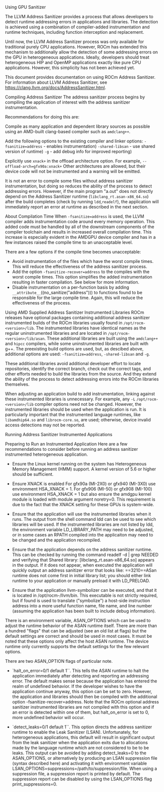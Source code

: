 Using GPU Sanitizer

The LLVM Address Sanitizer provides a process that allows developers to detect runtime addressing errors in applications and libraries. The detection is achieved using a combination of compiler-added instrumentation and runtime techniques, including function interception and replacement.

Until now, the LLVM Address Sanitizer process was only available for traditional purely CPU applications. However, ROCm has extended this mechanism to additionally allow the detection of some addressing errors on the GPU in heterogeneous applications. Ideally, developers should treat heterogeneous HIP and OpenMP applications exactly like pure CPU applications. However, this simplicity has not been achieved yet.

This document provides documentation on using ROCm Address Sanitizer.
For information about LLVM Address Sanitizer, see https://clang.llvm.org/docs/AddressSanitizer.html.

Compiling Address Sanitizer
The address sanitizer process begins by compiling the application of interest with the address sanitizer instrumentation.

Recommendations for doing this are:

Compile as many application and dependent library sources as possible using an AMD-built clang-based compiler such as `amdclang++`.

Add the following options to the existing compiler and linker options:
`-fsanitize=address` - enables instrumentation)
`-shared-libsan` - use shared version of runtime)
`-g` - add debug info for improved reporting)

Explicitly use `xnack+` in the offload architecture option. For example, `--offload-arch=gfx90a:xnack+`
Other architectures are allowed, but their device code will not be instrumented and a warning will be emitted.

It is not an error to compile some files without address sanitizer instrumentation, but doing so reduces the ability of the process to detect addressing errors. However, if the main program "a.out" does not directly depend on the Address Sanitizer runtime (`libclang_rt.asan-x86_64.so`) after the build completes (check by running `ldd`,`readelf`), the application will immediately report an error at runtime as described in the next section.

About Compilation Time
When `-fsanitize=address` is used, the LLVM compiler adds instrumentation code around every memory operation. This added code must be handled by all of the downstream components of the compiler toolchain and results in increased overall compilation time. This increase is especially evident in the AMDGPU device compiler and has in a few instances raised the compile time to an unacceptable level.

There are a few options if the compile time becomes unacceptable:

- Avoid instrumentation of the files which have the worst compile times. This will reduce the effectiveness of the address sanitizer process.
- Add the option `-fsanitize-recover=address` to the compiles with the worst compile times. This option simplifies the added instrumentation resulting in faster compilation. See below for more information.
- Disable instrumentation on a per-function basis by adding `__attribute__`((no_sanitize("address"))) to functions found to be responsible for the large compile time. Again, this will reduce the effectiveness of the process.

Using AMD Supplied Address Sanitizer Instrumented Libraries
ROCm releases have optional packages containing additional address sanitizer instrumented builds of the ROCm libraries usually found in `/opt/rocm-<version>/lib`. The instrumented libraries have identical names as the regular uninstrumented libraries and are located in `/opt/rocm-<version>/lib/asan`.
These additional libraries are built using the `amdclang++` and `hipcc` compilers, while some uninstrumented libraries are built with g++. The preexisting build options are used, but, as descibed above, additional options are used: `-fsanitize=address`, `-shared-libsan` and `-g`.

These additional libraries avoid additional developer effort to locate repositories, identify the correct branch, check out the correct tags, and other efforts needed to build the libraries from the source. And they extend the ability of the process to detect addressing errors into the ROCm libraries themselves.

When adjusting an application build to add instrumentation, linking against these instrumented libraries is unnecessary. For example, any `-L` `/opt/rocm-<version>/lib` compiler options need not be changed. However, the instrumented libraries should be used when the application is run. It is particularly important that the instrumented language runtimes, like `libamdhip64.so` and `librocm-core.so`, are used; otherwise, device invalid access detections may not be reported.

Running Address Sanitizer Instrumented Applications

Preparing to Run an Instrumented Application
Here are a few recommendations to consider before running an address sanitizer instrumented heterogeneous application.

- Ensure the Linux kernel running on the system has Heterogeneous Memory Management (HMM) support. A kernel version of 5.6 or higher should be sufficient.

- Ensure XNACK is enabled
For gfx90a (MI-2X0) or gfx940 (MI-3X0) use environment HSA_XNACK = 1.
For gfx906 (MI-50) or gfx908 (MI-100) use environment HSA_XNACK = 1 but also ensure the amdgpu kernel module is loaded with module argument noretry=0.
This requirement is due to the fact that the XNACK setting for these GPUs is system-wide.

- Ensure that the application will use the instrumented libraries when it runs. The output from the shell command ldd <application name> can be used to see which libraries will be used.
If the instrumented libraries are not listed by ldd, the environment variable LD_LIBRARY_PATH may need to be adjusted, or in some cases an RPATH compiled into the applicaiton may need to be changed and the application recompiled.

- Ensure that the application depends on the address sanitizer runtime. This can be checked by running the command readelf -d <application name> | grep NEEDED and verifying that Shared library: [libclang_rt.asan-x86_64.so] appears in the output.
If it does not appear, when executed the application will quickly output an address sanitizer error that looks like:
==3210==ASan runtime does not come first in initial library list; you should either link runtime to your application or manually preload it with LD_PRELOAD.

- Ensure that the application llvm-symbolizer can be executed, and that it is located in /opt/rocm-<version>/llvm/bin. This executable is not strictly required, but if found is used to translate ("symbolize") a host-side instruction address into a more useful function name, file name, and line number (assuming the application has been built to include debug information).

There is an environment variable, ASAN_OPTIONS which can be used to adjust the runtime behavior of the ASAN runtime itself. There are more than a hundred "flags" that can be adjusted (see an old list at flags) but the default settings are correct and should be used in most cases. It must be noted that these options only affect the host ASAN runtime. The device runtime only currently supports the default settings for the few relevant options.

There are two ASAN_OPTION flags of particular note.

- `halt_on_error=0/1 default 1``.
This tells the ASAN runtime to halt the application immediately after detecting and reporting an addressing error. The default makes sense because the application has entered the realm of undefined behavior. If the developer wishes to have the application continue anyway, this option can be set to zero. However, the application and libraries should then be compiled with the additional option -fsanitize-recover=address. Note that the ROCm optional address sanitizer instrumented libraries are not compiled with this option and if an error is detected within one of them, but halt_on_error is set to 0, more undefined behavior will occur.

- `detect_leaks=0/1 default 1``.
This option directs the address sanitizer runtime to enable the Leak Sanitizer (LSAN). Unfortunately, for heterogeneous applications, this default will result in significant output from the leak sanitizer when the application exits due to allocations made by the language runtime which are not considered to be to be leaks. This output can be avoided by adding detect_leaks=0 to the ASAN_OPTIONS, or alternatively by producing an LSAN suppression file (syntax described here) and activating it with environment variable LSAN_OPTIONS=suppressions=/path/to/suppression/file. When using a suppression file, a suppression report is printed by default. The suppression report can be disabled by using the LSAN_OPTIONS flag print_suppressions=0.
